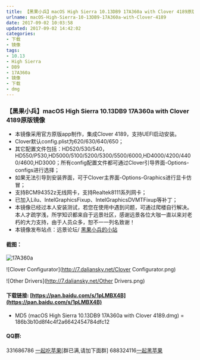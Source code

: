 ```yaml
---
title: 【黑果小兵】macOS High Sierra 10.13DB9 17A360a with Clover 4189原版镜像
urlname: macOS-High-Sierra-10-13DB9-17A360a-with-Clover-4189
date: 2017-09-02 10:03:58
updated: 2017-09-02 14:42:02
categories:
- 下载
- 镜像
tags:
- 10.13
- High Sierra
- DB9
- 17A360a
- 镜像
- 下载
- dmg
---
```

### 【黑果小兵】macOS High Sierra 10.13DB9 17A360a with Clover 4189原版镜像

*	本镜像采用官方原版app制作，集成Clover 4189，支持UEFI启动安装。
*	Clover默认config.plist为620/630/640/650；
* 	其它配置文件包括：HD520/530/540，HD550/P530,HD5000/5100/5200/5300/5500/6000,HD4000/4200/4400/4600,HD3000；所有config配置文件都可通过Clover引导界面-Options-configs进行选择；
*  如果无法引导到安装界面，可于Clover主界面-Options-Graphics进行显卡仿冒；
*	支持BCM94352z无线网卡，支持Realtek8111系列网卡；
*	已加入Lilu、IntelGraphicsFixup、IntelGraphicsDVMTFixup等补丁；
*	本镜像已经过本人安装测试，若您在使用中遇到问题，可通过爬楼自行解决。本人才疏学浅，所学知识都来自于远景社区，感谢远景各位大咖一直以来对老朽的大力支持，由于人员众多，恕不一一列名致谢！
*	本镜像发布站点：远景论坛/ [黑果小兵的小站](https://blog.daliansky.net)

#### 截图：
![17A360a](http://7.daliansky.net/17A360a.png)

![Clover Configurator](http://7.daliansky.net/Clover Configurator.png)

![Other Drivers](http://7.daliansky.net/Other Drivers.png)

	
#### 下载链接: [https://pan.baidu.com/s/1pLMBX4B](https://pan.baidu.com/s/1pLMBX4B)

* MD5 (macOS High Sierra 10.13DB9 17A360a with Clover 4189.dmg) = 186b3b10d8f4c4f2a6642454784dfc12
	
#### QQ群:
331686786 [一起吃苹果](http://shang.qq.com/wpa/qunwpa?idkey=db511a29e856f37cbb871108ffa77a6e79dde47e491b8f2c8d8fe4d3c310de91)[群已满,请加下面群]
688324116[一起黑苹果](https://shang.qq.com/wpa/qunwpa?idkey=6bf69a6f4b983dce94ab42e439f02195dfd19a1601522c10ad41f4df97e0da82)




